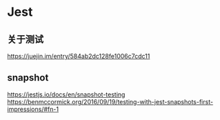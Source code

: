 # Jest

## 关于测试

https://juejin.im/entry/584ab2dc128fe1006c7cdc11

## snapshot

https://jestjs.io/docs/en/snapshot-testing
https://benmccormick.org/2016/09/19/testing-with-jest-snapshots-first-impressions/#fn-1
